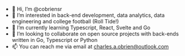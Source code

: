 - 👋 Hi, I’m @cobriensr
- 👀 I’m interested in back-end development, data analytics, data engineering and college football (Roll Tide!)
- 🌱 I’m currently learning Typescript, React, Svelte and Go
- 💞️ I’m looking to collaborate on open source projects with back-ends written in Go, Typescript or Python
- 📫 You can reach me via email at charles.a.obrien@outlook.com

<!---
cobriensr/cobriensr is a ✨ special ✨ repository because its `README.md` (this file) appears on your GitHub profile.
You can click the Preview link to take a look at your changes.
--->
